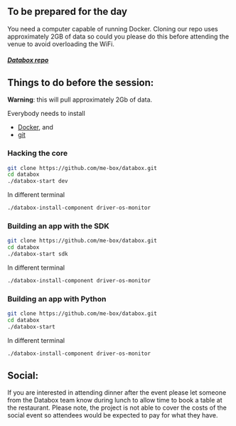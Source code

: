 ## To be prepared for the day

You need a computer capable of running Docker. Cloning our repo uses
approximately 2GB of data so could you please do this before attending the venue
to avoid overloading the WiFi.

##### [Databox repo](https://github.com/me-box/databox.git)


## Things to do before the session:

**Warning**: this will pull approximately 2Gb of data.

Everybody needs to install

  * [Docker](https://www.docker.com/), and
  * [git](https://git-scm.com/book/en/v2/Getting-Started-Installing-Git)


### Hacking the core
```bash
git clone https://github.com/me-box/databox.git
cd databox
./databox-start dev
```

In different terminal
```bash
./databox-install-component driver-os-monitor
```

### Building an app with the SDK
```bash
git clone https://github.com/me-box/databox.git
cd databox
./databox-start sdk
```

In different terminal
```bash
./databox-install-component driver-os-monitor
```

### Building an app with Python
```bash
git clone https://github.com/me-box/databox.git
cd databox
./databox-start
```

In different terminal
```bash
./databox-install-component driver-os-monitor
```

## Social:

If you are interested in attending dinner after the event please let someone
from the Databox team know during lunch to allow time to book a table at the
restaurant. Please note, the project is not able to cover the costs of the
social event so attendees would be expected to pay for what they have.
